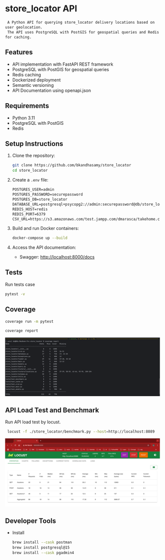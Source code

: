 # store_locator API
   ```text
    A Python API for querying store_locator delivery locations based on user geolocation. 
    The API uses PostgreSQL with PostGIS for geospatial queries and Redis for caching.
   ```

## Features
- API implementation with FastAPI REST framework
- PostgreSQL with PostGIS for geospatial queries
- Redis caching
- Dockerized deployment
- Semantic versioning
- API Documentation using openapi.json

## Requirements
- Python 3.11
- PostgreSQL with PostGIS
- Redis

## Setup Instructions

1. Clone the repository:
    ```bash
    git clone https://github.com/bkandhasamy/store_locator
    cd store_locator
    ```

2. Create a `.env` file:
   ```env
   POSTGRES_USER=admin
   POSTGRES_PASSWORD=securepassword
   POSTGRES_DB=store_locator
   DATABASE_URL=postgresql+psycopg2://admin:securepassword@db/store_locator
   REDIS_HOST=redis
   REDIS_PORT=6379
   CSV_URL=https://s3.amazonaws.com/test.jampp.com/dmarasca/takehome.csv
   ```

3. Build and run Docker containers:
    ```bash
    docker-compose up --build
    ```

4. Access the API documentation:
    - Swagger: [http://localhost:8000/docs](http://localhost:8000/docs)

## Tests
   Run tests case
   ```bash
   pytest -v
   ```

## Coverage

   ```bash
   coverage run -m pytest
   ```
   ```bash
   coverage report
   ```
   ![](/static/coverage.png)

## API Load Test and Benchmark
Run API load test by locust.
   ```bash
    locust -f ./store_locator/benchmark.py --host=http://localhost:8089
   ```
   ![](static/locust_load_test.png)

## Developer Tools
- Install 
   ```bash
   brew install --cask postman
   brew install postgresql@15
   brew install --cask pgadmin4  
   ```